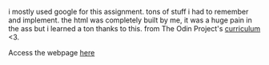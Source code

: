 i mostly used google for this assignment. tons of stuff i had to remember and implement. the html was completely built by me, it was a huge pain in the ass but i learned a ton thanks to this. from The Odin Project's [curriculum](http://www.theodinproject.com/courses/web-development-101/lessons/html-css) <3.

Access the webpage [here](https://www.lisandrob.github.io/google-homepage)
